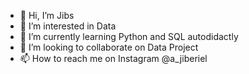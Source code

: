 - 👋 Hi, I’m Jibs
- 👀 I’m interested in Data
- 🌱 I’m currently learning Python and SQL autodidactly
- 💞️ I’m looking to collaborate on Data Project
- 📫 How to reach me on Instagram @a_jiberiel

<!---
brilboy/brilboy is a ✨ special ✨ repository because its `README.md` (this file) appears on your GitHub profile.
You can click the Preview link to take a look at your changes.
--->
